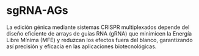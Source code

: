 # sgRNA-AGs
La edición génica mediante sistemas CRISPR multiplexados depende del diseño eficiente de arrays de guías RNA (gRNA) que minimicen la Energía Libre Mínima (MFE) y reduzcan los efectos fuera del blanco, garantizando así precisión y eficacia en las aplicaciones biotecnológicas.
